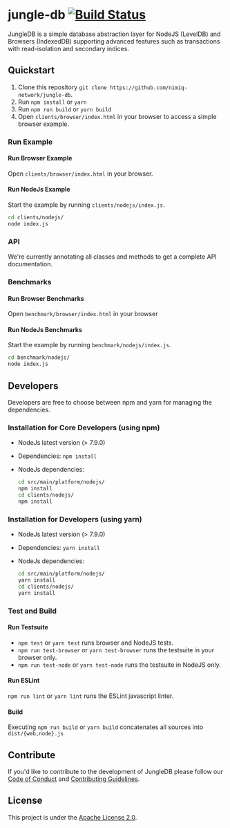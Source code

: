 # jungle-db [![Build Status](https://travis-ci.org/nimiq-network/jungle-db.svg?branch=master)](https://travis-ci.org/nimiq-network/jungle-db)

JungleDB is a simple database abstraction layer for NodeJS (LevelDB) and Browsers (IndexedDB) supporting advanced features such as transactions with read-isolation and secondary indices.

## Quickstart

1. Clone this repository `git clone https://github.com/nimiq-network/jungle-db`.
2. Run `npm install` or `yarn`
3. Run `npm run build` or `yarn build`
4. Open `clients/browser/index.html` in your browser to access a simple browser example.


### Run Example

#### Run Browser Example
Open `clients/browser/index.html` in your browser.

#### Run NodeJs Example

Start the example by running `clients/nodejs/index.js`.

```bash
cd clients/nodejs/
node index.js
```

### API
We're currently annotating all classes and methods to get a complete API documentation.

### Benchmarks

#### Run Browser Benchmarks
Open `benchmark/browser/index.html` in your browser

#### Run NodeJs Benchmarks

Start the example by running `benchmark/nodejs/index.js`.

```bash
cd benchmark/nodejs/
node index.js
```


## Developers
Developers are free to choose between npm and yarn for managing the dependencies.
### Installation for Core Developers (using npm)
- NodeJs latest version (> 7.9.0)
- Dependencies: `npm install`
- NodeJs dependencies:

	```bash
	cd src/main/platform/nodejs/
	npm install
	cd clients/nodejs/
	npm install
	```

### Installation for Developers (using yarn)
- NodeJs latest version (> 7.9.0)
- Dependencies: `yarn install`
- NodeJs dependencies:

	```bash
	cd src/main/platform/nodejs/
	yarn install
	cd clients/nodejs/
	yarn install
	```

### Test and Build

#### Run Testsuite
- `npm test` or `yarn test` runs browser and NodeJS tests.
- `npm run test-browser` or `yarn test-browser` runs the testsuite in your browser only.
- `npm run test-node` or `yarn test-node` runs the testsuite in NodeJS only.

#### Run ESLint
`npm run lint` or `yarn lint` runs the ESLint javascript linter.

#### Build
Executing `npm run build` or `yarn build` concatenates all sources into `dist/{web,node}.js`

## Contribute

If you'd like to contribute to the development of JungleDB please follow our [Code of Conduct](https://github.com/nimiq-network/core/blob/betanet/.github/CONDUCT.md) and [Contributing Guidelines](https://github.com/nimiq-network/core/blob/betanet/.github/CONTRIBUTING.md).

## License

This project is under the [Apache License 2.0](./LICENSE.md).
